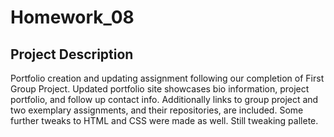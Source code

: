 # Homework_08

## Project Description
Portfolio creation and updating assignment following our completion of First Group Project. Updated portfolio site showcases bio information, project portfolio, and follow up contact info. Additionally links to group project and two exemplary assignments, and their repositories, are included. Some further tweaks to HTML and CSS were made as well. Still tweaking pallete.


